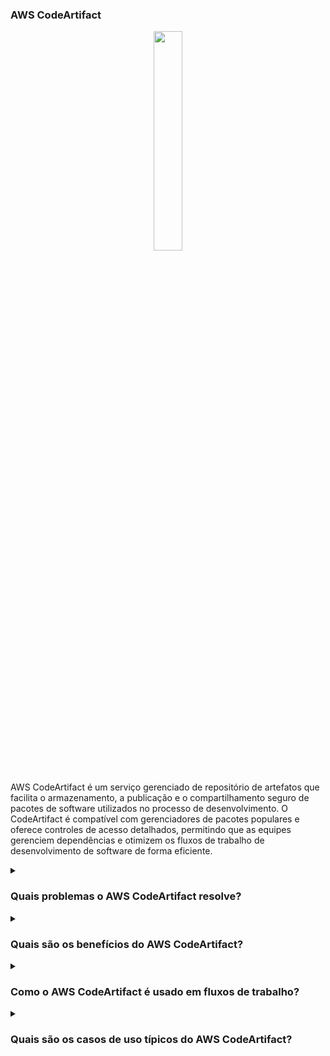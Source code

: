 ### AWS CodeArtifact

<div align="center"> 
  <img src="https://cloud-icons.onemodel.app/aws/Architecture-Service-Icons_01312023/Arch_Developer-Tools/64/Arch_AWS-CodeArtifact_64@5x.png" width="30%"> 
</div> 

<br/> AWS CodeArtifact é um serviço gerenciado de repositório de artefatos que facilita o armazenamento, a publicação e o compartilhamento seguro de pacotes de software utilizados no processo de desenvolvimento. O CodeArtifact é compatível com gerenciadores de pacotes populares e oferece controles de acesso detalhados, permitindo que as equipes gerenciem dependências e otimizem os fluxos de trabalho de desenvolvimento de software de forma eficiente.

<details>
<summary><h3>Quais problemas o AWS CodeArtifact resolve?</h3></summary> 
<div align="center"> 
  <img src="https://cdn-icons-png.flaticon.com/512/4133/4133589.png" width="25%"> 
</div> 

O AWS CodeArtifact resolve diversos desafios no desenvolvimento de software, incluindo:

- **Gerenciamento de Dependências**: Simplifica o gerenciamento de dependências em projetos que utilizam diferentes linguagens de programação.
- **Controle de Versões**: Oferece um local centralizado para armazenar versões de pacotes, evitando problemas de compatibilidade.
- **Controle de Acesso**: Proporciona controles de acesso detalhados para proteger os repositórios de pacotes.
- **Integração com a AWS**: Integra-se perfeitamente com o AWS IAM para autenticação e gerenciamento de acesso.

</details> 

<details>
<summary><h3>Quais são os benefícios do AWS CodeArtifact?</h3></summary> 
<div align="center"> 
  <img src="https://cdn-icons-png.flaticon.com/512/3588/3588592.png" width="25%"> 
</div> 

Os principais benefícios do AWS CodeArtifact incluem:

- **Repositório Centralizado**: Consolida pacotes de software para equipes e projetos.
- **Acesso Seguro**: Garante segurança com criptografia integrada e integração com o AWS IAM.
- **Compatibilidade Ampla**: Oferece suporte a vários formatos de pacotes, como npm, Maven, PyPI e NuGet.
- **Escalabilidade**: Escala automaticamente com o tamanho dos seus repositórios de pacotes.
- **Cobrança Simplificada**: Preços baseados no uso, considerando armazenamento e solicitações.

</details> 

<details>
<summary><h3>Como o AWS CodeArtifact é usado em fluxos de trabalho?</h3></summary> 
<div align="center"> 
  <img src="https://cdn-icons-png.flaticon.com/512/1705/1705312.png" width="25%"> 
</div> 

O AWS CodeArtifact se integra aos fluxos de trabalho de desenvolvimento para melhorar a colaboração e simplificar o gerenciamento de dependências. Usos típicos incluem:

- Armazenar e gerenciar artefatos de software utilizados por equipes.
- Configurar gerenciadores de pacotes para buscar dependências nos repositórios do CodeArtifact.
- Compartilhar pacotes privados de forma segura dentro de uma organização.
- Permitir implantações contínuas ao integrar-se com pipelines de CI/CD.

</details> 

<details>
<summary><h3>Quais são os casos de uso típicos do AWS CodeArtifact?</h3></summary> 
<div align="center"> 
  <img src="https://cdn-icons-png.flaticon.com/512/2833/2833807.png" width="25%"> 
</div> 

Casos de uso comuns para o AWS CodeArtifact incluem:

- **Gerenciamento de Pacotes Privados**: Hospedar repositórios privados para bibliotecas internas e dependências.
- **Resolução de Dependências**: Garantir versões consistentes de dependências entre desenvolvimento e produção.
- **Colaboração em Equipe**: Compartilhar e gerenciar pacotes de software entre equipes de desenvolvimento.
- **Pipelines de CI/CD**: Integrar o CodeArtifact com pipelines para builds e implantações automatizadas.
- **Projetos Open Source**: Gerenciar contribuições de código aberto enquanto protege as dependências.

</details> 
